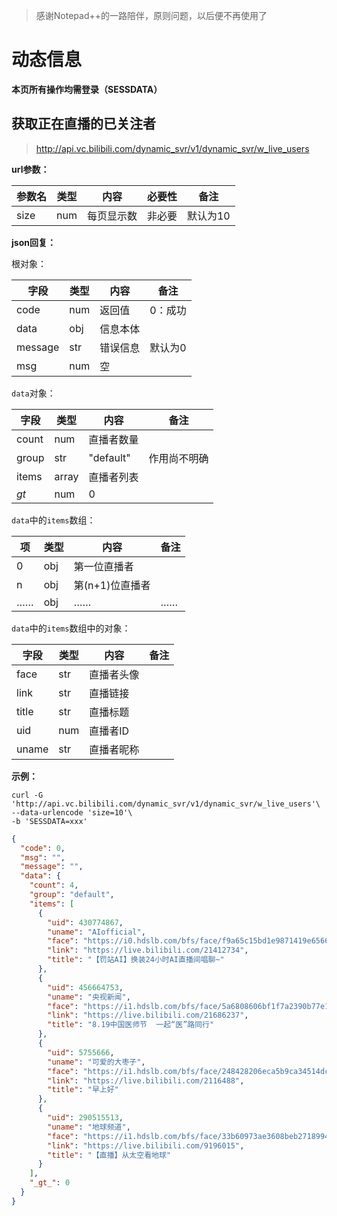 > 感谢Notepad++的一路陪伴，原则问题，以后便不再使用了

# 动态信息

**本页所有操作均需登录（SESSDATA）**

## 获取正在直播的已关注者

> http://api.vc.bilibili.com/dynamic_svr/v1/dynamic_svr/w_live_users

**url参数：**

| 参数名 | 类型 | 内容       | 必要性 | 备注     |
| ------ | ---- | ---------- | ------ | -------- |
| size   | num  | 每页显示数 | 非必要 | 默认为10 |

**json回复：**

根对象：

| 字段    | 类型 | 内容     | 备注    |
| ------- | ---- | -------- | ------- |
| code    | num  | 返回值   | 0：成功 |
| data    | obj  | 信息本体 |         |
| message | str  | 错误信息 | 默认为0 |
| msg     | num  | 空       |         |

`data`对象：

| 字段        | 类型  | 内容       | 备注         |
| ----------- | ----- | ---------- | ------------ |
| count       | num   | 直播者数量 |              |
| group       | str   | "default"  | 作用尚不明确 |
| items       | array | 直播者列表 |              |
| _gt_        | num   | 0          |              |

`data`中的`items`数组：

| 项   | 类型 | 内容            | 备注 |
| ---- | ---- | --------------- | ---- |
| 0    | obj  | 第一位直播者    |      |
| n    | obj  | 第(n+1)位直播者 |      |
| ……   | obj  | ……              | ……   |

`data`中的`items`数组中的对象：

| 字段  | 类型 | 内容       | 备注 |
| ----- | ---- | ---------- | ---- |
| face  | str  | 直播者头像 |      |
| link  | str  | 直播链接   |      |
| title | str  | 直播标题   |      |
| uid   | num  | 直播者ID   |      |
| uname | str  | 直播者昵称 |      |

**示例：**

```shell
curl -G 'http://api.vc.bilibili.com/dynamic_svr/v1/dynamic_svr/w_live_users'\
--data-urlencode 'size=10'\
-b 'SESSDATA=xxx'
```

```json
{
  "code": 0,
  "msg": "",
  "message": "",
  "data": {
    "count": 4,
    "group": "default",
    "items": [
      {
        "uid": 430774867,
        "uname": "AIofficial",
        "face": "https://i0.hdslb.com/bfs/face/f9a65c15bd1e9871419e6566aeee891eef420c5b.jpg",
        "link": "https://live.bilibili.com/21412734",
        "title": "【罚站AI】换装24小时AI直播间唱聊~"
      },
      {
        "uid": 456664753,
        "uname": "央视新闻",
        "face": "https://i1.hdslb.com/bfs/face/5a6808606bf1f7a2390b77e14df8d0d1d04680d9.jpg",
        "link": "https://live.bilibili.com/21686237",
        "title": "8.19中国医师节  一起“医”路同行"
      },
      {
        "uid": 5755666,
        "uname": "可爱的大枣子",
        "face": "https://i1.hdslb.com/bfs/face/248428206eca5b9ca34514dc2df54d456fbecb9e.jpg",
        "link": "https://live.bilibili.com/2116488",
        "title": "早上好"
      },
      {
        "uid": 290515513,
        "uname": "地球频道",
        "face": "https://i1.hdslb.com/bfs/face/33b60973ae3608beb27189947b02ccc2164a96d5.jpg",
        "link": "https://live.bilibili.com/9196015",
        "title": "【直播】从太空看地球"
      }
    ],
    "_gt_": 0
  }
}
```
